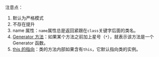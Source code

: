 注意点：

1. 默认为严格模式
2. 不存在提升
3. name 属性：`name`属性总是返回紧跟在`class`关键字后面的类名。
4. [Generator 方法](https://wangdoc.com/es6/class.html#constructor-%E6%96%B9%E6%B3%95)：如果某个方法之前加上星号（`*`），就表示该方法是一个 Generator 函数。
5. [this 的指向](https://wangdoc.com/es6/class.html#%E6%B3%A8%E6%84%8F%E7%82%B9)：类的方法内部如果含有`this`，它默认指向类的实例。

